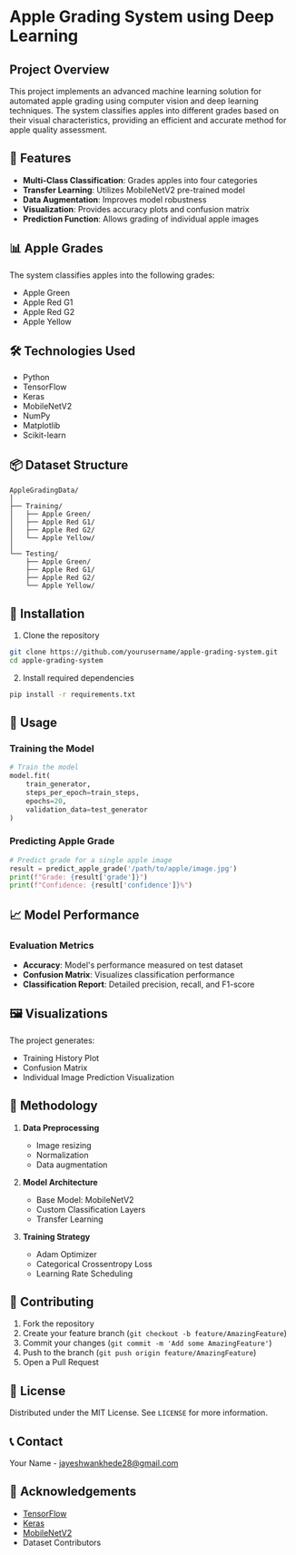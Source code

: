 # Apple Grading System using Deep Learning

## Project Overview

This project implements an advanced machine learning solution for automated apple grading using computer vision and deep learning techniques. The system classifies apples into different grades based on their visual characteristics, providing an efficient and accurate method for apple quality assessment.

## 🍎 Features

- **Multi-Class Classification**: Grades apples into four categories
- **Transfer Learning**: Utilizes MobileNetV2 pre-trained model
- **Data Augmentation**: Improves model robustness
- **Visualization**: Provides accuracy plots and confusion matrix
- **Prediction Function**: Allows grading of individual apple images

## 📊 Apple Grades

The system classifies apples into the following grades:
- Apple Green
- Apple Red G1
- Apple Red G2
- Apple Yellow

## 🛠 Technologies Used

- Python
- TensorFlow
- Keras
- MobileNetV2
- NumPy
- Matplotlib
- Scikit-learn

## 📦 Dataset Structure

```
AppleGradingData/
│
├── Training/
│   ├── Apple Green/
│   ├── Apple Red G1/
│   ├── Apple Red G2/
│   └── Apple Yellow/
│
└── Testing/
    ├── Apple Green/
    ├── Apple Red G1/
    ├── Apple Red G2/
    └── Apple Yellow/
```

## 🚀 Installation

1. Clone the repository
```bash
git clone https://github.com/yourusername/apple-grading-system.git
cd apple-grading-system
```

2. Install required dependencies
```bash
pip install -r requirements.txt
```

## 🔧 Usage

### Training the Model
```python
# Train the model
model.fit(
    train_generator,
    steps_per_epoch=train_steps,
    epochs=20,
    validation_data=test_generator
)
```

### Predicting Apple Grade
```python
# Predict grade for a single apple image
result = predict_apple_grade('/path/to/apple/image.jpg')
print(f"Grade: {result['grade']}")
print(f"Confidence: {result['confidence']}%")
```

## 📈 Model Performance

### Evaluation Metrics
- **Accuracy**: Model's performance measured on test dataset
- **Confusion Matrix**: Visualizes classification performance
- **Classification Report**: Detailed precision, recall, and F1-score

## 🖼️ Visualizations

The project generates:
- Training History Plot
- Confusion Matrix
- Individual Image Prediction Visualization

## 🔬 Methodology

1. **Data Preprocessing**
   - Image resizing
   - Normalization
   - Data augmentation

2. **Model Architecture**
   - Base Model: MobileNetV2
   - Custom Classification Layers
   - Transfer Learning

3. **Training Strategy**
   - Adam Optimizer
   - Categorical Crossentropy Loss
   - Learning Rate Scheduling

## 🤝 Contributing

1. Fork the repository
2. Create your feature branch (`git checkout -b feature/AmazingFeature`)
3. Commit your changes (`git commit -m 'Add some AmazingFeature'`)
4. Push to the branch (`git push origin feature/AmazingFeature`)
5. Open a Pull Request

## 📝 License

Distributed under the MIT License. See `LICENSE` for more information.

## 📞 Contact

Your Name - jayeshwankhede28@gmail.com

## 🙏 Acknowledgements

- [TensorFlow](https://www.tensorflow.org/)
- [Keras](https://keras.io/)
- [MobileNetV2](https://arxiv.org/abs/1801.04381)
- Dataset Contributors
